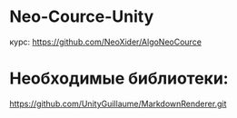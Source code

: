 # Neo-Cource-Unity

курс:
https://github.com/NeoXider/AlgoNeoCource


# Необходимые библиотеки:
https://github.com/UnityGuillaume/MarkdownRenderer.git
